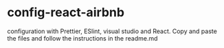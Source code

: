 # config-react-airbnb
configuration with Prettier, ESlint, visual studio and React.  Copy and paste the files and follow the instructions in the readme.md

